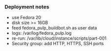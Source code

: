 ### Deployment notes
- use Fedora 20
- disk size >= 16GB
- feed fedora_pulp_buildbot.sh as user data
- logs: /var/log/fedora_pulp.log
- re-run: /var/lib/cloud/instance/scripts/part-001
- Security group: add HTTP, HTTPS, SSH ports
